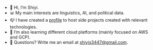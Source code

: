 - 🔮 Hi, I’m Shiyi.
- 📊 My main interests are linguistics, AI, and political data.
- 📪 I have created a [profile](https://github.com/shiyisrsly) to host side projects created with relevant technologies.
- 🌱 I’m also learning different cloud platforms (mainly focused on AWS and GCP).
- 💌 Questions? Write me an email at shiyis3447@gmail.com.

<!---
shiyis/shiyis is a ✨ special ✨ repository because its `README.md` (this file) appears on your GitHub profile.
You can click the Preview link to take a look at your changes.
--->

